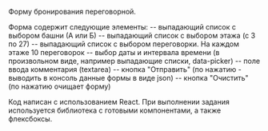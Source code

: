 Форму бронирования переговорной.

Форма содержит следующие элементы:
-- выпадающий список с выбором башни (А или Б)
-- выпадающий список с выбором этажа (с 3 по 27)
-- выпадающий список с выбором переговорки. На каждом этаже 10 переговорок
-- выбор даты и интервала времени (в произвольном виде, например выпадающие списки, data-picker)
-- поле ввода комментария (textarea)
-- кнопка "Отправить" (по нажатию - выводить в консоль данные формы в виде json)
-- кнопка "Очистить" (по нажатию очищает форму)

Код написан с использованием React.
При выполнении задания используется библиотека с готовыми компонентами, а также флексбоксы.
